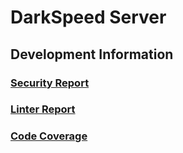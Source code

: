 # DarkSpeed Server

## Development Information
### [Security Report](https://dev.darkspeed.xyz/report/security.html)
### [Linter Report](https://dev.darkspeed.xyz/report/rubocop.html)
### [Code Coverage](https://dev.darkspeed.xyz/report/coverage)
